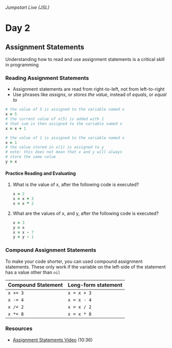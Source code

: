 _Jumpstart Live (JSL)_
# Day 2
## Assignment Statements

Understanding how to read and use assignment statements is a critical skill in programming

### Reading Assignment Statements
* Assignment statements are read from right-to-left, not from left-to-right
* Use phrases like _assigns_, or _stores the value_, instead of _equals_, or _equal to_

```ruby
# the value of 5 is assigned to the variable named x
x = 5
# the current value of x(5) is added with 1
# that sum is then assigned to the variable named x
x = x + 1
```

```ruby
# the value of 1 is assigned to the variable named x
x = 1
# the value stored in x(1) is assigned to y
# note: this does not mean that x and y will always
# store the same value
y = x
```

#### Practice Reading and Evaluating
1. What is the value of x, after the following code is executed?

	```ruby
	x = 2
	x = x + 3
	x = x * 2
	```

2. What are the values of x, and y, after the following code is executed?

	```ruby
	x = 3
	y = x
	x = x - 7
	y = y - 1
	```

### Compound Assignment Statements
To make your code shorter, you can used compound assignment statements. These only work if the variable on the left-side of the statement has a value other than `nil`

| Compound Statement | Long-form statement |
| :--- | :--- |
| `x += 3` | `x = x + 3` |
| `x -= 4` | `x = x - 4` |
| `x /= 2` | `x = x / 2` |
| `x *= 8` | `x = x * 8` |

### Resources
* [Assignment Statements Video](https://adaacademy.hosted.panopto.com/Panopto/Pages/Viewer.aspx?id=916e0b53-286d-43f6-8730-795d1408a055) (10:36)
